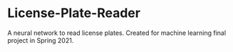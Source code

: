 # License-Plate-Reader
A neural network to read license plates. Created for machine learning final project in Spring 2021.

